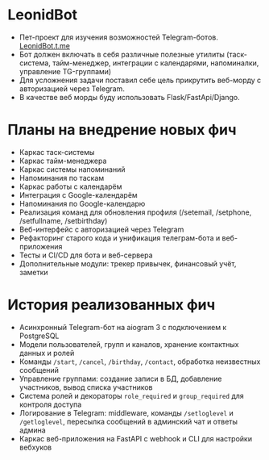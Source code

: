 # LeonidBot
- Пет-проект для изучения возможностей Telegram-ботов. [LeonidBot.t.me](https://LeonidBot.t.me)
- Бот должен включать в себя различные полезные утилиты (таск-система, тайм-менеджер, интеграции с календарями, напоминалки, управление TG-группами)
- Для усложнения задачи поставил себе цель прикрутить веб-морду с авторизацией через Telegram.
- В качестве веб морды буду использовать Flask/FastApi/Django.

# Планы на внедрение новых фич
- Каркас таск-системы
- Каркас тайм-менеджера
- Каркас системы напоминаний
- Напоминания по таскам
- Каркас работы с календарём
- Интеграция с Google-календарём
- Напоминания по Google-календарю
- Реализация команд для обновления профиля (/setemail, /setphone, /setfullname, /setbirthday)
- Веб-интерфейс с авторизацией через Telegram
- Рефакторинг старого кода и унификация телеграм-бота и веб-приложения
- Тесты и CI/CD для бота и веб-сервера
- Дополнительные модули: трекер привычек, финансовый учёт, заметки

# История реализованных фич
- Асинхронный Telegram-бот на aiogram 3 с подключением к PostgreSQL
- Модели пользователей, групп и каналов, хранение контактных данных и ролей
- Команды `/start`, `/cancel`, `/birthday`, `/contact`, обработка неизвестных сообщений
- Управление группами: создание записи в БД, добавление участников, вывод списка участников
- Система ролей и декораторы `role_required` и `group_required` для контроля доступа
- Логирование в Telegram: middleware, команды `/setloglevel` и `/getloglevel`, пересылка сообщений в админский чат и ответы админа
- Каркас веб-приложения на FastAPI с webhook и CLI для настройки вебхуков

